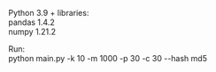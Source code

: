 Python 3.9 + libraries:  
pandas 1.4.2  
numpy 1.21.2  

Run:  
python main.py -k 10 -m 1000 -p 30 -c 30 --hash md5
